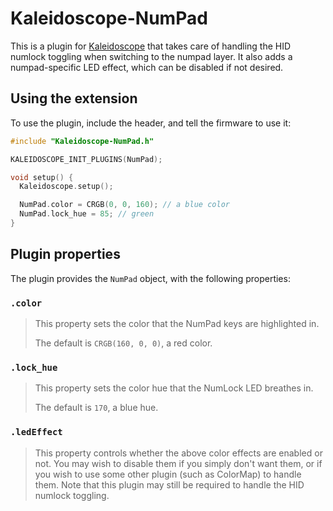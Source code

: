 # Kaleidoscope-NumPad

This is a plugin for [Kaleidoscope][fw] that takes care of handling the HID
numlock toggling when switching to the numpad layer. It also adds a
numpad-specific LED effect, which can be disabled if not desired.

## Using the extension

To use the plugin, include the header, and tell the firmware to use it:

```c++
#include "Kaleidoscope-NumPad.h"

KALEIDOSCOPE_INIT_PLUGINS(NumPad);

void setup() {
  Kaleidoscope.setup();

  NumPad.color = CRGB(0, 0, 160); // a blue color
  NumPad.lock_hue = 85; // green
}
```

##   Plugin properties

The plugin provides the `NumPad` object, with the following properties:

### `.color`

> This property sets the color that the NumPad keys are highlighted in.
>
> The default is `CRGB(160, 0, 0)`, a red color.

### `.lock_hue`

> This property sets the color hue that the NumLock LED breathes in.
>
> The default is `170`, a blue hue.

### `.ledEffect`

> This property controls whether the above color effects are enabled or not.
> You may wish to disable them if you simply don't want them, or if you wish to
> use some other plugin (such as ColorMap) to handle them. Note that this plugin
> may still be required to handle the HID numlock toggling.

 [fw]: https://github.com/keyboardio/Kaleidoscope
